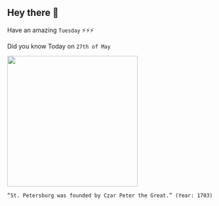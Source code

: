 ## Hey there 👋
Have an amazing `Tuesday` ⚡⚡⚡

Did you know Today on `27th of May`
 
 [<img src="http://www.saint-petersburg.com/images/history/st-petersburg-in-the-era-of-peter-the-great/map-of-st-petersburg-in-1717-by-nicholas-de-fer.jpg" width="300" />](https://en.wikipedia.org/wiki/History_of_Saint_Petersburg#:~:text=Founded%20by%20Tsar%20Peter%20the,the%20Russian%20Revolution%20of%201917.) 
 ```
“St. Petersburg was founded by Czar Peter the Great.” (Year: 1703)
```

